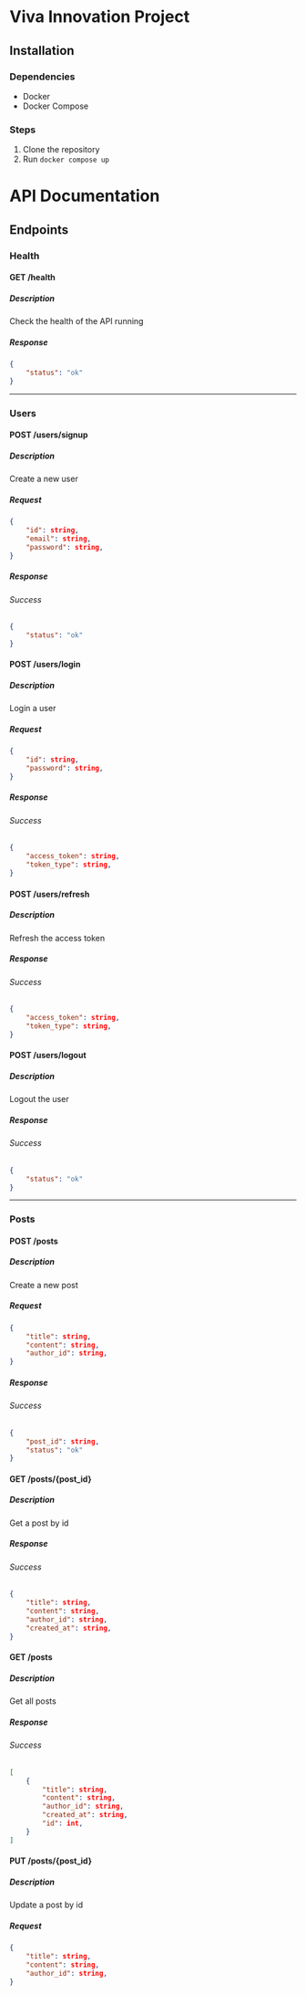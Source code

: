 # Viva Innovation Project
## Installation
### Dependencies
- Docker
- Docker Compose
### Steps
1. Clone the repository
2. Run `docker compose up`

# API Documentation
## Endpoints
### Health
#### GET /health
##### Description
Check the health of the API running
##### Response
```json
{
    "status": "ok"
}
```
---
### Users
#### POST /users/signup
##### Description
Create a new user
##### Request
```json
{
    "id": string,
    "email": string,
    "password": string,
}
```
##### Response
###### Success
```json
{
    "status": "ok"
}
```
#### POST /users/login
##### Description
Login a user
##### Request
```json
{
    "id": string,
    "password": string,
}
```
##### Response
###### Success
```json
{
    "access_token": string,
    "token_type": string,
}
```
#### POST /users/refresh
##### Description
Refresh the access token
##### Response
###### Success
```json
{
    "access_token": string,
    "token_type": string,
}
```
#### POST /users/logout
##### Description
Logout the user
##### Response
###### Success
```json
{
    "status": "ok"
}
```
---
### Posts
#### POST /posts
##### Description
Create a new post
##### Request
```json
{
    "title": string,
    "content": string,
    "author_id": string,
}
```
##### Response
###### Success
```json
{
    "post_id": string,
    "status": "ok"
}
```
#### GET /posts/{post_id}
##### Description
Get a post by id
##### Response
###### Success
```json
{
    "title": string,
    "content": string,
    "author_id": string,
    "created_at": string,
}
```
#### GET /posts
##### Description
Get all posts
##### Response
###### Success
```json
[
    {
        "title": string,
        "content": string,
        "author_id": string,
        "created_at": string,
        "id": int,
    }
]
```
#### PUT /posts/{post_id}
##### Description
Update a post by id
##### Request
```json
{
    "title": string,
    "content": string,
    "author_id": string,
}
```

